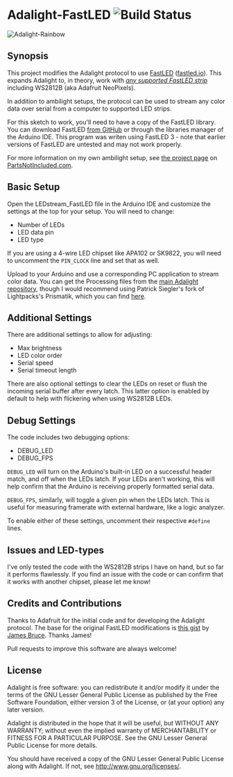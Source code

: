 # Adalight-FastLED ![Build Status](https://github.com/dmadison/Adalight-FastLED/workflows/build/badge.svg)

![Adalight-Rainbow](http://i.imgur.com/sHygxq9.jpg)

## Synopsis

This project modifies the Adalight protocol to use [FastLED](https://github.com/FastLED/FastLED) ([fastled.io](http://fastled.io)). This expands Adalight to, in theory, work with *[any supported FastLED strip](https://github.com/FastLED/FastLED/wiki/Chipset-reference)* including WS2812B (aka Adafruit NeoPixels).

In addition to ambilight setups, the protocol can be used to stream any color data over serial from a computer to supported LED strips.

For this sketch to work, you'll need to have a copy of the FastLED library. You can download FastLED [from GitHub](https://github.com/FastLED/FastLED) or through the libraries manager of the Arduino IDE. This program was writen using FastLED 3 - note that earlier versions of FastLED are untested and may not work properly.

For more information on my own ambilight setup, see [the project page](https://www.partsnotincluded.com/diy-ambilight-ws2812b/) on [PartsNotIncluded.com](http://www.partsnotincluded.com/).

## Basic Setup

Open the LEDstream_FastLED file in the Arduino IDE and customize the settings at the top for your setup. You will need to change:

- Number of LEDs
- LED data pin
- LED type

If you are using a 4-wire LED chipset like APA102 or SK9822, you will need to uncomment the `PIN_CLOCK` line and set that as well.

Upload to your Arduino and use a corresponding PC application to stream color data. You can get the Processing files from the [main Adalight repository](https://github.com/adafruit/Adalight), though I would recommend using Patrick Siegler's fork of Lightpacks's Prismatik, which you can find [here](https://github.com/psieg/Lightpack/releases).

## Additional Settings

There are additional settings to allow for adjusting:

- Max brightness
- LED color order
- Serial speed
- Serial timeout length

There are also optional settings to clear the LEDs on reset or flush the incoming serial buffer after every latch. This latter option is enabled by default to help with flickering when using WS2812B LEDs.

## Debug Settings

The code includes two debugging options:
- DEBUG_LED
- DEBUG_FPS

`DEBUG_LED` will turn on the Arduino's built-in LED on a successful header match, and off when the LEDs latch. If your LEDs aren't working, this will help confirm that the Arduino is receiving properly formatted serial data.

`DEBUG_FPS`, similarly, will toggle a given pin when the LEDs latch. This is useful for measuring framerate with external hardware, like a logic analyzer.

To enable either of these settings, uncomment their respective `#define` lines.

## Issues and LED-types

I've only tested the code with the WS2812B strips I have on hand, but so far it performs flawlessly. If you find an issue with the code or can confirm that it works with another chipset, please let me know!

## Credits and Contributions

Thanks to Adafruit for the initial code and for developing the Adalight protocol. The base for the original FastLED modifications is [this gist](https://gist.github.com/jamesabruce/09d79a56d270ed37870c) by [James Bruce](https://github.com/jamesabruce). Thanks James!

Pull requests to improve this software are always welcome!

## License

Adalight is free software: you can redistribute it and/or modify
it under the terms of the GNU Lesser General Public License as
published by the Free Software Foundation, either version 3 of
the License, or (at your option) any later version.

Adalight is distributed in the hope that it will be useful,
but WITHOUT ANY WARRANTY; without even the implied warranty of
MERCHANTABILITY or FITNESS FOR A PARTICULAR PURPOSE.  See the
GNU Lesser General Public License for more details.

You should have received a copy of the GNU Lesser General Public
License along with Adalight.  If not, see <http://www.gnu.org/licenses/>.
